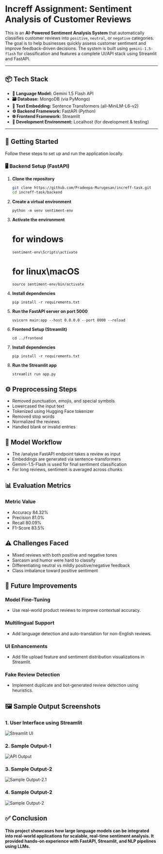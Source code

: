 # Increff Assignment: Sentiment Analysis of Customer Reviews

This is an **AI-Powered Sentiment Analysis System** that automatically classifies customer reviews into `positive`, `neutral`, or `negative` categories. The goal is to help businesses quickly assess customer sentiment and improve feedback-driven decisions. The system is built using `gemini-1.5-flash` for classification and features a complete UI/API stack using Streamlit and FastAPI.

---

## 📦 Tech Stack

- **🧠 Language Model:** Gemini 1.5 Flash API
- **🗃️ Database:** MongoDB (via PyMongo)
- **🧠 Text Embedding:** Sentence Transformers (all-MiniLM-L6-v2)
- **⚙️ Backend Framework:** FastAPI (Python)
- **🌐 Frontend Framework:** Streamlit
- **🧪 Development Environment:** Localhost (for development & testing)

---

## 🚀 Getting Started

Follow these steps to set up and run the application locally.

### 🖥️ Backend Setup (FastAPI)

1. **Clone the repository**
   ```bash
   git clone https://github.com/Pradeepa-Murugesan/increff-task.git
   cd increff-task/backend
    ```
2. **Create a virtual environment**
   ```
   python -m venv sentiment-env
   ```
   
3. **Activate the environment**
   # for windows
   ```
   sentiment-env\Scripts\activate
   ```

   # for linux\macOS
   ```
   source sentiment-env/bin/activate
   ```

5. **Install dependencies**
   ```
   pip install -r requirements.txt
   ```

6. **Run the FastAPI server on port 5000**
   ```
   uvicorn main:app --host 0.0.0.0 --port 8000 --reload
   ```

7. **Frontend Setup (Streamlit)**
   ```
   cd ../frontend
   ```

8. **Install dependencies**
   ```
   pip install -r requirements.txt
   ```

9. **Run the Streamlit app**
   ```
   streamlit run app.py
   ```

## ⚙️ Preprocessing Steps
- Removed punctuation, emojis, and special symbols
- Lowercased the input text
- Tokenized using Hugging Face tokenizer
- Removed stop words
- Normalized the reviews
- Handled blank or invalid entries

## 🤖 Model Workflow
- The /analyse FastAPI endpoint takes a review as input
- Embeddings are generated via sentence-transformers
- Gemini-1.5-Flash is used for final sentiment classification
- For long reviews, sentiment is averaged across chunks

## 📊 Evaluation Metrics
### Metric	Value
- Accuracy	84.32%
- Precision	81.0%
- Recall	80.09%
- F1-Score	83.5%

## ⚠️ Challenges Faced
- Mixed reviews with both positive and negative tones
- Sarcasm and humor were hard to classify
- Differentiating neutral vs mildly positive/negative feedback
- Class imbalance toward positive sentiment

## 🔭 Future Improvements
### Model Fine-Tuning
- Use real-world product reviews to improve contextual accuracy.

### Multilingual Support
- Add language detection and auto-translation for non-English reviews.

### UI Enhancements
- Add file upload feature and sentiment distribution visualizations in Streamlit.

### Fake Review Detection
- Implement duplicate and bot-generated review detection using heuristics.

## 🖼️ Sample Output Screenshots

### 1. User Interface using Streamlit

![Streamlit UI](https://github.com/Pradeepa-murugesan/increff-task/blob/main/images/IMG-20250528-WA0046.jpg)

### 2. Sample Output-1

![API Output](https://github.com/Pradeepa-murugesan/increff-task/blob/main/images/IMG-20250528-WA0047.jpg)

### 3. Sample Output-2

![Sample Output-2.1](https://github.com/Pradeepa-murugesan/increff-task/blob/main/images/IMG-20250528-WA0051.jpg)

### 4. Sample Output-2

![Sample Output-2](https://github.com/Pradeepa-murugesan/increff-task/blob/main/images/IMG-20250528-WA0050.jpg)


## ✅ Conclusion
#### This project showcases how large language models can be integrated into real-world applications for scalable, real-time sentiment analysis. It provided hands-on experience with FastAPI, Streamlit, and NLP pipelines using LLMs.
